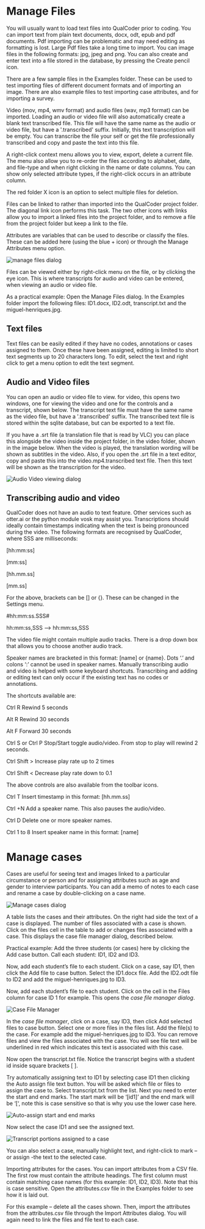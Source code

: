 #  Manage Files
You will usually want to load text files into QualCoder prior to coding. You can import text from plain text documents, docx, odt, epub and pdf documents. Pdf importing can be problematic and may need editing as formatting is lost. Large Pdf files take a long time to import. You can image files in the following formats: jpg, jpeg and png. You can also create and enter text into a file stored in the database, by pressing the Create pencil icon. 

There are a few sample files in the Examples folder. These can be used to test importing files of different document formats and of importing an image. There are also example files to test importing case attributes, and for importing a survey.

Video (mov, mp4, wmv format) and audio files (wav, mp3 format) can be imported. Loading an audio or video file will also automatically create a blank text transcribed file. This file will have the same name as the audio or video file, but have a '.transcribed' suffix. Initially, this text transcription will be empty. You can transcribe the file your self or get the file professionally transcribed and copy and paste the text into this file.

A right-click context menu allows you to view, export, delete a current file. The menu also allow you to re-order the files according to alphabet, date, and file-type and when right clicking in the name or date columns. You can show only selected attribute types, if the right-click occurs in an attribute column.

The red folder X icon is an option to select multiple files for deletion.

Files can be linked to rather than imported into the QualCoder project folder. The diagonal link icon performs this task. The two other icons with links allow you to import a linked files into the project folder, and to remove a file from the project folder but keep a link to the file.

Attributes are variables that can be used to describe or classify the files. These can be added here (using the blue + icon) or through the Manage Attributes menu option.

![manage files dialog](https://qualcoder.files.wordpress.com/2020/12/manage_files.png)

Files can be viewed either by right-click menu on the file, or by clicking the eye icon. This is where transcripts for audio and video can be entered, when viewing an audio or video file.

As a practical example: Open the Manage Files dialog. In the Examples folder import the following files: ID1.docx, ID2.odt, transcript.txt and the miguel-henriques.jpg.

## Text files

Text files can be easily edited if they have no codes, annotations or cases assigned to them. Once these have been assigned, editing is limited to short text segments up to 20 characters long. To edit, select the text and right click to get a menu option to edit the text segment.

## Audio and Video files

You can open an audio or video file to view. for video, this opens two windows, one for viewing the video and one for the controls and a transcript, shown below. The transcript text file must have the same name as the video file, but have a '.transcribed' suffix. The transcribed text file is stored within the sqlite database, but can be exported to a text file. 

If you have a .srt file (a translation file that is read by VLC) you can place this alongside the video inside the project folder, in the video folder, shown in the image below. When the video is played, the translation wording will be shown as subtitles in the video. Also, if you open the .srt file in a text editor, copy and paste this into the video.mp4.transcribed text file. Then this text will be shown as the transcription for the video. 

![Audio Video viewing dialog](https://qualcoder.files.wordpress.com/2020/12/viewav3.png)

## Transcribing audio and video

QualCoder does not have an audio to text feature. Other services such as otter.ai or the python module vosk may assist you. Transcriptions should ideally contain timestamps indicating when the text is being pronounced during the video. The following formats are recognised by QualCoder, where SSS are milliseconds:

[hh:mm:ss] 

[mm:ss] 

[hh.mm.ss] 

[mm.ss] 

For the above, brackets can be []  or {}. These can be changed in the Settings menu.

#hh:mm:ss.SSS# 

hh:mm:ss,SSS --> hh:mm:ss,SSS

The video file might contain multiple audio tracks. There is a drop down box that allows you to choose another audio track.



Speaker names are bracketed in this format: [name] or {name}. Dots ‘.’ and colons ‘:’ cannot be used in speaker names.
Manually transcribing audio and video is helped with some keyboard shortcuts. Transcribing and adding or editing text can only occur if the existing text has no codes or annotations.

The shortcuts available are:

Ctrl R		Rewind 5 seconds

Alt R		Rewind 30 seconds

Alt F		Forward 30 seconds

Ctrl S or Ctrl P	Stop/Start toggle audio/video. From stop to play will rewind 2 seconds.

Ctrl Shift > Increase play rate up to 2 times

Ctrl Shift < Decrease play rate down to 0.1 

The above controls are also available from the toolbar icons.

Ctrl T		Insert timestamp in this format: [hh.mm.ss]

Ctrl +N		Add a speaker name. This also pauses the audio/video.

Ctrl D		Delete one or more speaker names.

Ctrl 1 to 8	Insert speaker name in this format: [name]


# Manage cases

Cases are useful for seeing text and images linked to a particular circumstance or person and for assigning attributes such as age and gender to interview participants. You can add a memo of notes to each case and rename a case by double-clicking on a case name.

![Manage cases dialog](https://qualcoder.files.wordpress.com/2020/10/cases.png)

A table lists the cases and their attributes. On the right had side the text of a case is displayed. The number of files associated with a case is shown. Click on the files cell in the table to add or changes files associated with a case. This displays the case file manager dialog, described below.



Practical example: Add the three students (or cases) here by clicking the Add case button. Call each student: ID1, ID2 and ID3.

Now, add each student’s file to each student. Click on a case, say ID1, then click the Add file to case button. Select the ID1.docx file. Add the ID2.odt file to ID2 and add the miguel-henriques.jpg to ID3.

Now, add each student’s file to each student. Click on the cell in the Files column for case ID 1 for example. This opens the _case file manager dialog_.

![Case File Manager](https://qualcoder.files.wordpress.com/2020/08/case-file-manager.png)

In the _case file manager_, click on a case, say ID3, then click  Add selected files to case button. Select one or more files in the files list. Add the file(s) to the case. For  example add the miguel-henriques.jpg to ID3. You can remove files and view the files associated with the case. You will see file text will be underlined in red which indicates this text is associated with this case.

Now open the transcript.txt file. Notice the transcript begins with a student id inside square brackets [ ].

Try automatically assigning text to ID1 by selecting case ID1 then clicking the Auto assign file text button. You will be asked which file or files to assign the case to. Select transcript.txt from the list. Next you need to enter the start and end marks. The start mark will be ‘[id1]’ and the end mark will be ‘[‘, note this is case sensitive so that is why you use the lower case here.

![Auto-assign start and end marks](https://qualcoder.files.wordpress.com/2019/01/automarking_case.png?w=443&h=232)

Now select the case ID1 and see the assigned text.

![Transcript portions assigned to a case](https://qualcoder.files.wordpress.com/2019/01/autocase_highlighted.png)

You can also select a case, manually highlight text, and right-click to mark – or assign -the text to the selected case.

Importing attributes for the cases. You can import attributes from a CSV file. The first row must contain the attribute headings. The first column must contain matching case names (for this example: ID1, ID2, ID3). Note that this is case sensitive. Open the attributes.csv file in the Examples folder to see how it is laid out.

For this example – delete all the cases shown. Then, import the attributes from the attributes.csv file through the Import Attributes dialog. You will again need to link the files and file text to each case.